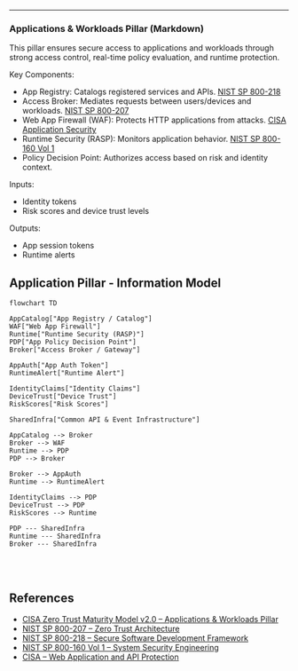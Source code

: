 
---

### Applications & Workloads Pillar (Markdown)


This pillar ensures secure access to applications and workloads through strong access control, real-time policy evaluation, and runtime protection.

Key Components:
- App Registry: Catalogs registered services and APIs. [NIST SP 800-218](https://csrc.nist.gov/publications/detail/sp/800-218/final)
- Access Broker: Mediates requests between users/devices and workloads. [NIST SP 800-207](https://csrc.nist.gov/publications/detail/sp/800-207/final)
- Web App Firewall (WAF): Protects HTTP applications from attacks. [CISA Application Security](https://www.cisa.gov/news-events/news/protecting-web-applications-and-apis-against-threats)
- Runtime Security (RASP): Monitors application behavior. [NIST SP 800-160 Vol 1](https://csrc.nist.gov/publications/detail/sp/800-160/vol-1/final)
- Policy Decision Point: Authorizes access based on risk and identity context.

Inputs:
- Identity tokens
- Risk scores and device trust levels

Outputs:
- App session tokens
- Runtime alerts

## Application Pillar - Information Model

```mermaid
flowchart TD

AppCatalog["App Registry / Catalog"]
WAF["Web App Firewall"]
Runtime["Runtime Security (RASP)"]
PDP["App Policy Decision Point"]
Broker["Access Broker / Gateway"]

AppAuth["App Auth Token"]
RuntimeAlert["Runtime Alert"]

IdentityClaims["Identity Claims"]
DeviceTrust["Device Trust"]
RiskScores["Risk Scores"]

SharedInfra["Common API & Event Infrastructure"]

AppCatalog --> Broker
Broker --> WAF
Runtime --> PDP
PDP --> Broker

Broker --> AppAuth
Runtime --> RuntimeAlert

IdentityClaims --> PDP
DeviceTrust --> PDP
RiskScores --> Runtime

PDP --- SharedInfra
Runtime --- SharedInfra
Broker --- SharedInfra
```
<br><br>
## References

- [CISA Zero Trust Maturity Model v2.0 – Applications & Workloads Pillar](https://www.cisa.gov/resources-tools/resources/zero-trust-maturity-model)
- [NIST SP 800-207 – Zero Trust Architecture](https://csrc.nist.gov/publications/detail/sp/800-207/final)
- [NIST SP 800-218 – Secure Software Development Framework](https://csrc.nist.gov/publications/detail/sp/800-218/final)
- [NIST SP 800-160 Vol 1 – System Security Engineering](https://csrc.nist.gov/publications/detail/sp/800-160/vol-1/final)
- [CISA – Web Application and API Protection](https://www.cisa.gov/news-events/news/protecting-web-applications-and-apis-against-threats)
